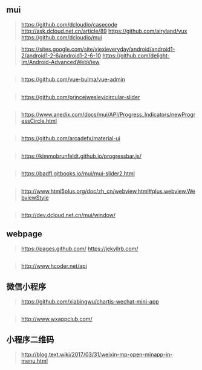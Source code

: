 ## mui
> https://github.com/dcloudio/casecode
> http://ask.dcloud.net.cn/article/89
> https://github.com/airyland/vux
> https://github.com/dcloudio/mui

> https://sites.google.com/site/xiexieveryday/android/android1-2/android1-2-6/android1-2-6-10
> https://github.com/delight-im/Android-AdvancedWebView
## 
> https://github.com/vue-bulma/vue-admin
##
> https://github.com/princejwesley/circular-slider
## 
> https://www.anedix.com/docs/mui/API/Progress_Indicators/newProgressCircle.html
##
> https://github.com/arcadefx/material-ui
##
> https://kimmobrunfeldt.github.io/progressbar.js/
## 
> https://badfl.gitbooks.io/mui/mui-slider2.html
## 
> http://www.html5plus.org/doc/zh_cn/webview.html#plus.webview.WebviewStyle
## 
> http://dev.dcloud.net.cn/mui/window/
## webpage
> https://pages.github.com/
> https://jekyllrb.com/
##
> http://www.hcoder.net/api
## 微信小程序
> https://github.com/xiabingwu/chartjs-wechat-mini-app
##
> http://www.wxappclub.com/
## 小程序二维码
> http://blog.text.wiki/2017/03/31/weixin-mp-open-minapp-in-menu.html
